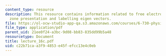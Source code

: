 ```yaml
---
content_type: resource
description: This resource contains information related to free electron in reduced
  zone presentation and labelling eigen vectors.
file: https://ol-ocw-studio-app-qa.s3.amazonaws.com/courses/6-730-physics-for-solid-state-applications-spring-2003/c22b71caa3f94853e45fefcc13e4c0eb_lecture_16c.pdf
file_type: application/pdf
parent_uid: 21ee0f24-a3bc-9d08-bb83-835dd99b5a48
resourcetype: Document
title: lecture_16c.pdf
uid: c22b71ca-a3f9-4853-e45f-efcc13e4c0eb
---
```

